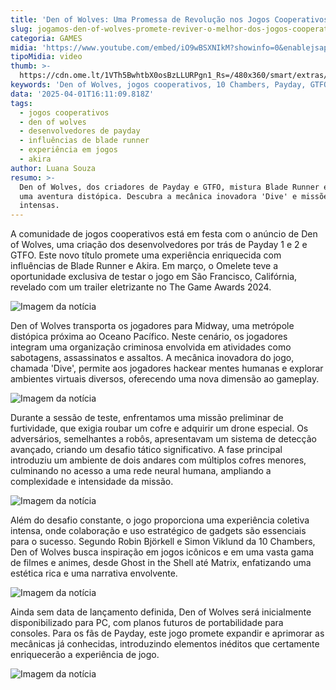 ```yaml
---
title: 'Den of Wolves: Uma Promessa de Revolução nos Jogos Cooperativos'
slug: jogamos-den-of-wolves-promete-reviver-o-melhor-dos-jogos-cooperativos
categoria: GAMES
midia: 'https://www.youtube.com/embed/iO9wBSXNIkM?showinfo=0&enablejsapi=1'
tipoMidia: video
thumb: >-
  https://cdn.ome.lt/1VTh5BwhtbX0osBzLLURPgn1_Rs=/480x360/smart/extras/conteudos/imagem_2025-04-01_115859586.png
keywords: 'Den of Wolves, jogos cooperativos, 10 Chambers, Payday, GTFO, jogo distópico'
data: '2025-04-01T16:11:09.818Z'
tags:
  - jogos cooperativos
  - den of wolves
  - desenvolvedores de payday
  - influências de blade runner
  - experiência em jogos
  - akira
author: Luana Souza
resumo: >-
  Den of Wolves, dos criadores de Payday e GTFO, mistura Blade Runner e Akira em
  uma aventura distópica. Descubra a mecânica inovadora 'Dive' e missões
  intensas.
---
```


A comunidade de jogos cooperativos está em festa com o anúncio de Den of Wolves, uma criação dos desenvolvedores por trás de Payday 1 e 2 e GTFO. Este novo título promete uma experiência enriquecida com influências de Blade Runner e Akira. Em março, o Omelete teve a oportunidade exclusiva de testar o jogo em São Francisco, Califórnia, revelado com um trailer eletrizante no The Game Awards 2024.

![Imagem da notícia](https://cdn.ome.lt/GnxyvqkSw9RV6ggtwoGNCpCafQU=/fit-in/837x500/smart/uploads/conteudo/fotos/imagem_2025-04-01_115951230.png)

Den of Wolves transporta os jogadores para Midway, uma metrópole distópica próxima ao Oceano Pacífico. Neste cenário, os jogadores integram uma organização criminosa envolvida em atividades como sabotagens, assassinatos e assaltos. A mecânica inovadora do jogo, chamada 'Dive', permite aos jogadores hackear mentes humanas e explorar ambientes virtuais diversos, oferecendo uma nova dimensão ao gameplay.

![Imagem da notícia](https://cdn.ome.lt/bM_n5zeQ6Vwl50rnYtSlreyCoT4=/fit-in/837x500/smart/uploads/conteudo/fotos/imagem_2025-04-01_120050918.png)

Durante a sessão de teste, enfrentamos uma missão preliminar de furtividade, que exigia roubar um cofre e adquirir um drone especial. Os adversários, semelhantes a robôs, apresentavam um sistema de detecção avançado, criando um desafio tático significativo. A fase principal introduziu um ambiente de dois andares com múltiplos cofres menores, culminando no acesso a uma rede neural humana, ampliando a complexidade e intensidade da missão.

![Imagem da notícia](https://cdn.ome.lt/2hEi1xO4tktXcQJqXFeTubC8vd8=/fit-in/837x500/smart/uploads/conteudo/fotos/imagem_2025-04-01_120147259.png)

Além do desafio constante, o jogo proporciona uma experiência coletiva intensa, onde colaboração e uso estratégico de gadgets são essenciais para o sucesso. Segundo Robin Björkell e Simon Viklund da 10 Chambers, Den of Wolves busca inspiração em jogos icônicos e em uma vasta gama de filmes e animes, desde Ghost in the Shell até Matrix, enfatizando uma estética rica e uma narrativa envolvente.

![Imagem da notícia](https://cdn.ome.lt/k6qYSZrjfB9gSBUQG7YjAFKUt9Q=/fit-in/837x500/smart/uploads/conteudo/fotos/imagem_2025-04-01_120233669.png)

Ainda sem data de lançamento definida, Den of Wolves será inicialmente disponibilizado para PC, com planos futuros de portabilidade para consoles. Para os fãs de Payday, este jogo promete expandir e aprimorar as mecânicas já conhecidas, introduzindo elementos inéditos que certamente enriquecerão a experiência de jogo.

![Imagem da notícia](https://cdn.ome.lt/LU-slAAqAO_er24DhJjWefayMQs=/fit-in/837x500/smart/uploads/conteudo/fotos/imagem_2025-04-01_120304577.png)
